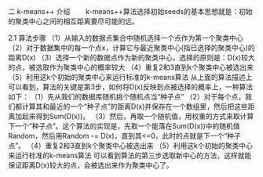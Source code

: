 二 k-means++ 介绍
  k-means++算法选择初始seeds的基本思想就是：初始的聚类中心之间的相互距离要尽可能的远。

2.1 算法步骤
（1）从输入的数据点集合中随机选择一个点作为第一个聚类中心
（2）对于数据集中的每一个点x，计算它与最近聚类中心(指已选择的聚类中心)的距离D(x)
（3）选择一个新的数据点作为新的聚类中心，选择的原则是：D(x)较大的点，被选取作为聚类中心的概率较大
（4）重复2和3直到k个聚类中心被选出来
（5）利用这k个初始的聚类中心来运行标准的k-means算法
从上面的算法描述上可以看到，算法的关键是第3步，如何将D(x)反映到点被选择的概率上，一种算法如下：
（1）先从我们的数据库随机挑个随机点当“种子点”
（2）对于每个点，我们都计算其和最近的一个“种子点”的距离D(x)并保存在一个数组里，然后把这些距离加起来得到Sum(D(x))。
（3）然后，再取一个随机值，用权重的方式来取计算下一个“种子点”。这个算法的实现是，先取一个能落在Sum(D(x))中的随机值Random，然后用Random -= D(x)，直到其<=0，此时的点就是下一个“种子点”。
（4）重复2和3直到k个聚类中心被选出来
（5）利用这k个初始的聚类中心来运行标准的k-means算法
可以看到算法的第三步选取新中心的方法，这样就能保证距离D(x)较大的点，会被选出来作为聚类中心了。
